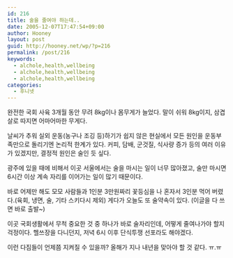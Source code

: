 ```yaml
---
id: 216
title: 술을 줄여야 하는데..
date: 2005-12-07T17:47:54+09:00
author: Hooney
layout: post
guid: http://hooney.net/wp/?p=216
permalink: /post/216
keywords:
  - alchole,health,wellbeing
  - alchole,health,wellbeing
  - alchole,health,wellbeing
categories:
  - 후니넷
---
```

완전한 국회 사육 3개월 동안 무려 8kg이나 몸무게가 늘었다. 말이 쉬워 8kg이지, 삼겹살로 따지면 어마어마한 무게다.

날씨가 추워 실외 운동(농구나 조깅 등)하기가 쉽지 않은 현실에서 모든 원인을 운동부족만으로 돌리기엔 논리적 한계가 있다. 커피, 담배, 군것질, 식사량 증가 등의 여러 이유가 있겠지만, 결정적 원인은 술인 듯 싶다.

광주에 있을 때에 비해서 이곳 서울에서는 술을 마시는 일이 너무 많아졌고, 술만 마시면 6시간 이상 계속 자리를 이어가는 일이 많기 때문이다.

바로 어제만 해도 모모 사람들과 1인분 3만원짜리 꽃등심을 나 혼자서 3인분 먹어 버렸다.(육회, 냉면, 술, 기타 스키다시 제외) 게다가 오늘도 또 술약속이 있다. (이글을 다 쓰면 바로 출발~)

이곳 국회생활에서 무척 중요한 것 중 하나가 바로 술자리인데, 어떻게 줄여나가야 할지 걱정이다. 헬쓰장을 다니던지, 저녁 6시 이후 단식투쟁 선포라도 해야겠다.

이런 다짐들이 언제쯤 지켜질 수 있을까? 올해가 지나 내년을 맞아야 할 것 같다. ㅠ.ㅠ